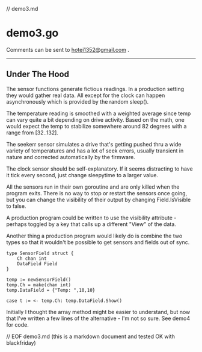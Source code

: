 // demo3.md

demo3.go
========

Comments can be sent to <hotei1352@gmail.com> .  

---

Under The Hood
--------------

The sensor functions generate fictious readings.  In a production setting they 
would gather real data.  All except for the clock can happen asynchronously which
is provided by the random sleep().  

The temperature reading is smoothed with a
weighted average since temp can vary quite a bit depending on drive activity.
Based on the math, one would expect the temp to stabilize somewhere around
82 degrees with a range from [32..132].

The seekerr sensor simulates a drive that's getting pushed thru a wide variety
of temperatures and has a lot of seek errors, usually transient in
nature and corrected automatically by the firmware.

The clock sensor should be self-explanatory.  If it seems distracting to 
have it tick every second, just change sleepytime to a larger value.

All the sensors run in their own goroutine and are only killed when the program
exits.  There is no way to stop or restart the sensors once going, but you can
change the visibility of their output by changing Field.IsVisible to false.

A production program could be written to use the visibility attribute - perhaps
toggled by a key that calls up a different "View" of the data.  

Another thing a production program would likely do is combine the two
types so that it wouldn't be possible to get sensors and fields out of sync.

	type SensorField struct {
		Ch chan int
		DataField Field
	}
	
	temp := newSensorField()
	temp.Ch = make(chan int)
	temp.DataField = {"Temp: ",10,10}
	
	case t := <- temp.Ch: temp.DataField.Show()
	
Initially I thought the array method might be easier to understand, but now that
I've written a few lines of the alternative - I'm not so sure.  See demo4 for code.


// EOF demo3.md  (this is a markdown document and tested OK with blackfriday)
